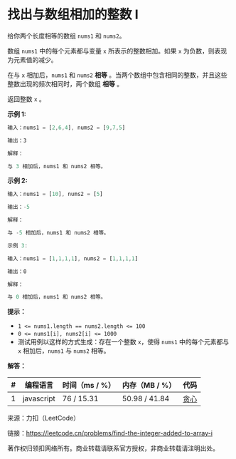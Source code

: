 # 找出与数组相加的整数 I

给你两个长度相等的数组 `nums1` 和 `nums2`。

数组 `nums1` 中的每个元素都与变量 `x` 所表示的整数相加。如果 `x` 为负数，则表现为元素值的减少。

在与 `x` 相加后，`nums1` 和 `nums2` **相等** 。当两个数组中包含相同的整数，并且这些整数出现的频次相同时，两个数组 **相等** 。

返回整数 `x` 。

**示例 1:**

``` javascript
输入：nums1 = [2,6,4], nums2 = [9,7,5]

输出：3

解释：

与 3 相加后，nums1 和 nums2 相等。
```

**示例 2:**

``` javascript
输入：nums1 = [10], nums2 = [5]

输出：-5

解释：

与 -5 相加后，nums1 和 nums2 相等。

示例 3:

输入：nums1 = [1,1,1,1], nums2 = [1,1,1,1]

输出：0

解释：

与 0 相加后，nums1 和 nums2 相等。
```

**提示：**

- `1 <= nums1.length == nums2.length <= 100`
- `0 <= nums1[i], nums2[i] <= 1000`
- 测试用例以这样的方式生成：存在一个整数 `x`，使得 `nums1` 中的每个元素都与 `x` 相加后，`nums1` 与 `nums2` 相等。

**解答：**

**#**|**编程语言**|**时间（ms / %）**|**内存（MB / %）**|**代码**
--|--|--|--|--
1|javascript|76 / 15.31|50.98 / 41.84|[贪心](./javascript/ac_v1.js)

来源：力扣（LeetCode）

链接：https://leetcode.cn/problems/find-the-integer-added-to-array-i

著作权归领扣网络所有。商业转载请联系官方授权，非商业转载请注明出处。
